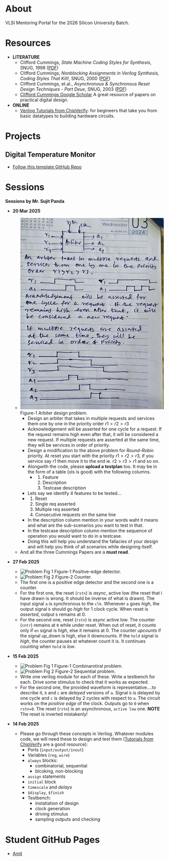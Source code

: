 # About
VLSI Mentoring Portal for the 2026 Silicon University Batch.

# Resources

- **LITERATURE**
  - Clifford Cummings, _State Machine Coding Styles for Synthesis_, SNUG, 1998 ([PDF](media/CummingsSNUG1998SJ_FSM.pdf))
  - Clifford Cummings, _Nonblocking Assignments in Verilog Synthesis, Coding Styles That Kill!_, SNUG, 2000 ([PDF](media/CummingsSNUG2000SJ_NBA.pdf))
  - Clifford Cummings, et.al., _Asynchronous & Synchronous Reset Design Techniques - Part Deux_, SNUG, 2003 ([PDF](media/CummingsSNUG2003Boston_Resets.pdf))
  - [Clifford Cummings Google Scholar](https://scholar.google.com/citations?user=j53P4MQAAAAJ&hl=en&oi=ao) A great resource of papers on practical digital design.
- **ONLINE**
  - [Verilog Tutorials from ChipVerify](https://www.chipverify.com/tutorials/verilog): for begineers that take you from basic datatypes to building hardware circuits.

# Projects

## Digital Temperature Monitor

- [Follow this template GitHub Repo](https://github.com/silicon-vlsi/digital-temp-monitor/)

# Sessions

**Sessions by Mr. Sujit Panda**
- **20 Mar 2025**
  - ![Problem Fig 1](media/2025-0320-Problem-Fig-1.jpeg)  Figure-1 Arbiter design problem.
    - Design an arbiter that takes in multiple requests and services them one by one in the priority order $r1 > r2 > r3$
    - Acknowledgement will be asserted for one cycle for a request. If the request remains high even after that, it will be considered a new request. If multiple requests are asserted at the same time, they will be services in order of priority.
    - Design a modification to the above problem for _Round-Robin_ priority. At reset you start with the priority $r1 > r2 > r3$, if you service say $r1$ then move it to the end ie. $r2 > r3 > r1$ and so on.
    - Alongwith the code, please **upload a testplan** too. It may be in the form of a table (xls is good) with the following columns.
      - 1. Feature
        2. Description
        3. Testcase description
    - Lets say we identify 4 features to be tested...
    - 1. Reset
      2. Single req asserted
      3. Multiple req asserted
      4. Consecutive requests on the same line
    - In the description column mention in your words waht it means and what are the sub-scenarios you want to test in that.
    - In the testcase description column mention the sequence of operation you would want to do in a testcase.
    - Doing this will help you understand the fallacies of your design and will help you think of all scenarios while designing itself.
  - And all the three Cummings Papers are a **must read**.

- **27 Feb 2025**
  - ![Problem Fig 1](media/2025-0227-Problem-Fig-1.jpeg)  Figure-1 Positive-edge detector.
  - ![Problem Fig 2](media/2025-0227-Problem-Fig-2.jpeg)  Figure-2 Counter.
  - The first one is a positive edge detector and the second one is a counter.
  - For the first one, the reset (`rstn`) is _async_, active low (the reset that i have drawn is wrong. It should be inverse of what is drawn). The input signal `a` is synchronous to the `clk`. Whenever `a` goes _high_, the output signal `b` should go _high_ for 1 clock cycle. When reset is _asserted_, output `b` remains at 0.
  - For the second one, reset (`rstn`) is _async_ active low.  The counter (`cntr`) remains at `0`  while under reset. When out of reset, it counts only if `en` signal is _high_, else it remains at 0. The counter _upcounts_ if the signal up_down is high, else it downcounts. If the `hold` signal is _high_, the counter pauses at whatever count it is. It continues counting when `hold` is _low_.

- **15 Feb 2025**
  - ![Problem Fig 1](media/2025-0215-Problem-Fig-1.jpeg)  Figure-1 Combinarotiral problem.
  - ![Problem Fig 2](media/2025-0215-Problem-Fig-2.jpeg)  Figure-2 Sequential problem.
  - Write one verilog module for each of these. Write a testbench for each. Drive some stimulus to check that it works as expected.
  - For the second one, the provided waveform is representative....to describe it, `b` and `c` are _delayed_ versions of `a`. Signal `b` is delayed by one cycle and `c` is delayed by 2 cycles with respect to `a`. The circuit works on the _positive edge_ of the clock. Outputs go to `0` when `rstn=0`. The reset (`rstn`) is an asynchronous, `active low` one. **NOTE** The reset is inverted mistakenly!
    
- **14 Feb 2025**
  - Please go through these concepts in Verilog. Whatever modules code, we will need these to design and test them ([Tutorials from ChipVerify](https://www.chipverify.com/tutorials/verilog) are a good resource):
    - Ports (`input/output/inout`)
    - Variables (`reg`, `wire`)
    - `always` blocks:
      - combinatorial, sequential
      - blcoking, non-blocking
    - `assign` statements
    - `initial` block
    - `timescale` and _delays_
    - `$display`, `$finish`
    - Testbench:
      - instatiation of design
      - clock generation
      - driving stimulus
      - sampling outputs and checking

# Student GitHub Pages

- [Amit](https://github.com/amitops2103)
  
